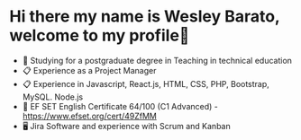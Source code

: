 <h1>Hi there my name is Wesley Barato, welcome to my profile👋</h1> 


- 🌱 Studying for a postgraduate degree in Teaching in technical education
- 📋 Experience as a Project Manager
- 📋 Experience in Javascript, React.js, HTML, CSS, PHP, Bootstrap, MySQL. Node.js
- 📖 EF SET English Certificate 64/100 (C1 Advanced) - https://www.efset.org/cert/49ZfMM
- 🖥 Jira Software and experience with Scrum and Kanban
